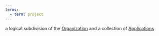 ```yaml
---
terms:
  - term: project
---
```


a logical subdivision of the [Organization](organization) and a collection of [Applications](application)


